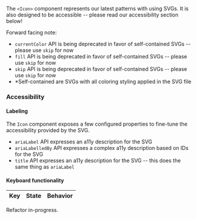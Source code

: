 The `<Icon>` component represents our latest patterns with using SVGs.
It is also designed to be accessible -- please read our accessibility section below!

Forward facing note:

- `currentColor` API is being deprecated in favor of self-contained SVGs -- please use `skip` for now
- `fill` API is being deprecated in favor of self-contained SVGs -- please use `skip` for now
- `skip` API is being deprecated in favor of self-contained SVGs -- please use `skip` for now
- *Self-contained are SVGs with all coloring styling applied in the SVG file

### Accessibility

#### Labeling

The `Icon` component exposes a few configured properties to fine-tune the accessibility provided by the SVG.

- `ariaLabel` API expresses an a11y description for the SVG
- `ariaLabelledBy` API expresses a complex a11y description based on IDs for the SVG
- `title` API expresses an a11y description for the SVG -- this does the same thing as `ariaLabel`

#### Keyboard functionality

| Key | State | Behavior |
| --- | --- | --- |

Refactor in-progress.
